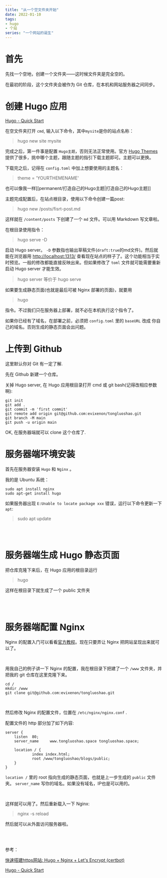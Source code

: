 ```yaml
---
title: "从一个空文件夹开始"
date: 2022-01-10
tags:
- hugo
- 个站
series: "一个网站的诞生"
---
```


# 首先

先找一个空地，创建一个文件夹——这时候文件夹是完全空的。

在最初的阶段，这个文件夹会被作为 Git 仓库，在本机和网站服务器之间同步。

# 创建 Hugo 应用

[Hugo - Quick Start](https://gohugo.io/getting-started/quick-start/)

在空文件夹打开 `cmd`, 输入以下命令，其中`mysite`是你的站点名称：
> hugo new site mysite

完成之后，第一件事是配置 `Hugo主题`，否则无法正常使用。官方 [Hugo Themes](https://themes.gohugo.io/) 提供了很多，挑中哪个主题，跟随主题的指引下载主题即可。主题可以更换。

下载完之后，记得在 `config.toml` 中加上想要使用的主题名：
> theme = 'YOURTHEMENAME'

也可以像我一样[[permanent/打造自己的Hugo主题|打造自己的Hugo主题]]

主题完成配置后，在站点根目录，使用以下命令创建一篇post:
> hugo new /posts/fisrt-post.md

这样就在 `/content/posts` 下创建了一个 `md` 文件。可以用 Markdown 写文章啦。

在根目录使用指令：
> hugo serve -D

启动 Hugo server。 `-D` 参数指也输出草稿文件(`draft:true`的md文件)。然后就能在浏览器用 [http://localhost:1313/](http://localhost:1313/) 查看现在站点的样子了。这个功能相当于实时预览。一般的修改都能直接反映出来。但如果修改了 `toml` 文件就可能需要重新启动 Hugo server 才能生效。

> hugo server
等价于
> hugo serve

如果要生成静态页面(也就是最后可被 Nginx 部署的页面)，就要用
> hugo

指令。不过我们只在服务器上部署，就不必在本机执行这个指令了。

如果你已经有了域名，在部署之前，必须把 `config.toml` 里的 `baseURL` 改成 你自己的域名。否则生成的静态页面会出问题。

# 上传到 Github

这里默认你对 Git 有一定了解.

先在 Github 新建一个仓库。

关掉 Hugo server, 在 Hugo 应用根目录打开 cmd 或 git bash(记得改相应参数啊):

```
git init
git add .
git commit -m 'first commit'
git remote add origin git@github.com:evixenon/tongluoshao.git
git branch -M main
git push -u origin main
```

OK, 在服务器端就可以 clone 这个仓库了.

# 服务器端环境安装

首先在服务器安装 `Hugo` 和 `Nginx` 。

我的是 Ubuntu 系统：
```
sudo apt install nginx
sudo apt-get install hugo
```

如果服务器出现 `E:Unable to locate package xxx` 错误，运行以下命令更新一下`apt`:
> sudo apt update

<br>
<br>

# 服务器端生成 Hugo 静态页面

把仓库克隆下来后，在 Hugo 应用的根目录运行
> hugo

这样在根目录下就生成了一个 public 文件夹

<br>
<br>

# 服务器端配置 Nginx 

Nginx 的配置入门可以看看[官方教程](https://nginx.org/en/docs/beginners_guide.html)。现在只要弄让 Nginx 把网站呈现出来就可以了。

<br>

用我自己的例子讲一下 Nginx 的配置，我在根目录下把建了一个 `/www` 文件夹，并把我的 git 仓库在这里克隆下来。
```
cd /
mkdir /www
git clone git@github.com:evixenon/tongluoshao.git
```


<br>

然后修改 Nginx 的配置文件，位置在 `/etc/nginx/nginx.conf` .

配置文件的 http 部分加了如下内容:
```
server {
    listen  80;
    server_name     www.tongluoshao.space tongluoshao.space;

    location / {
            index index.html;
            root /www/tongluoshao/blogs/public;
    }
}
```

`location /` 里的 root 指向生成的静态页面，也就是上一步生成的 `public` 文件夹。
`server_name` 写你的域名。如果没有域名，IP也是可以用的。

<br>

这样就可以用了。然后重新载入一下 Nginx:
> nginx -s reload

然后就可以从外面访问服务器啦。

<br>
<br>

参考：

[快速搭建https网站: Hugo + Nginx + Let's Encrypt (certbot)](https://zhuanlan.zhihu.com/p/365910957)

[Hugo - Quick Start](https://gohugo.io/getting-started/quick-start/)